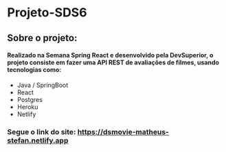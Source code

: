 # Projeto-SDS6

## Sobre o projeto:

#### Realizado na Semana Spring React e desenvolvido pela DevSuperior, o projeto consiste em fazer uma API REST de avaliações de filmes, usando tecnologias como: 
- Java / SpringBoot
- React
- Postgres
- Heroku 
- Netlify

### Segue o link do site: https://dsmovie-matheus-stefan.netlify.app
